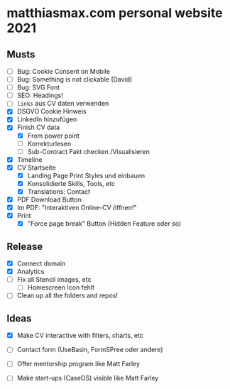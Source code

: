 # matthiasmax.com personal website 2021

## Musts

- [ ] Bug: Cookie Consent on Mobile
- [ ] Bug: Something is not clickable (David)
- [ ] Bug: SVG Font
- [ ] SEO: Headings!
- [ ] `links` aus CV daten verwenden
- [x] DSGVO Cookie Hinweis
- [x] LinkedIn hinzufügen
- [x] Finish CV data
  - [x] From power point
  - [ ] Korrekturlesen
  - [ ] Sub-Contract Fakt checken /Visualisieren
- [x] Timeline
- [x] CV Startseite
  - [x] Landing Page Print Styles und einbauen
  - [x] Konsolidierte Skills, Tools, etc
  - [x] Translations: Contact
- [x] PDF Download Button
- [x] Im PDF: "Interaktiven Online-CV öffnen!"
- [x] Print
  - [x] "Force page break" Button (Hidden Feature oder so)

## Release

- [x] Connect domain
- [x] Analytics
- [ ] Fix all Stencil images, etc
  - [ ] Homescreen Icon fehlt
- [ ] Clean up all the folders and repos!

## Ideas

- [x] Make CV interactive with filters, charts, etc
- [ ] Contact form (UseBasin, FormSPree oder andere)
- [ ] Offer mentorship program like Matt Farley
- [ ] Make start-ups (CaseOS) visible like Matt Farley

